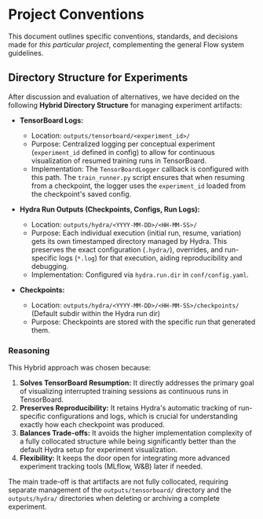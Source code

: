 # Project Conventions

This document outlines specific conventions, standards, and decisions made for *this particular project*, complementing the general Flow system guidelines.

## Directory Structure for Experiments

After discussion and evaluation of alternatives, we have decided on the following **Hybrid Directory Structure** for managing experiment artifacts:

*   **TensorBoard Logs:**
    *   Location: `outputs/tensorboard/<experiment_id>/`
    *   Purpose: Centralized logging per conceptual experiment (`experiment_id` defined in config) to allow for continuous visualization of resumed training runs in TensorBoard.
    *   Implementation: The `TensorBoardLogger` callback is configured with this path. The `train_runner.py` script ensures that when resuming from a checkpoint, the logger uses the `experiment_id` loaded from the checkpoint's saved config.

*   **Hydra Run Outputs (Checkpoints, Configs, Run Logs):**
    *   Location: `outputs/hydra/<YYYY-MM-DD>/<HH-MM-SS>/`
    *   Purpose: Each individual execution (initial run, resume, variation) gets its own timestamped directory managed by Hydra. This preserves the exact configuration (`.hydra/`), overrides, and run-specific logs (`*.log`) for that execution, aiding reproducibility and debugging.
    *   Implementation: Configured via `hydra.run.dir` in `conf/config.yaml`.

*   **Checkpoints:**
    *   Location: `outputs/hydra/<YYYY-MM-DD>/<HH-MM-SS>/checkpoints/` (Default subdir within the Hydra run dir)
    *   Purpose: Checkpoints are stored with the specific run that generated them.

### Reasoning

This Hybrid approach was chosen because:

1.  **Solves TensorBoard Resumption:** It directly addresses the primary goal of visualizing interrupted training sessions as continuous runs in TensorBoard.
2.  **Preserves Reproducibility:** It retains Hydra's automatic tracking of run-specific configurations and logs, which is crucial for understanding exactly how each checkpoint was produced.
3.  **Balances Trade-offs:** It avoids the higher implementation complexity of a fully collocated structure while being significantly better than the default Hydra setup for experiment visualization.
4.  **Flexibility:** It keeps the door open for integrating more advanced experiment tracking tools (MLflow, W&B) later if needed.

The main trade-off is that artifacts are not fully collocated, requiring separate management of the `outputs/tensorboard/` directory and the `outputs/hydra/` directories when deleting or archiving a complete experiment. 